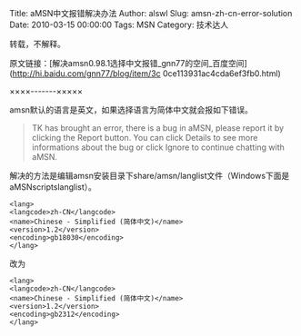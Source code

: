Title: aMSN中文报错解决办法
Author: alswl
Slug: amsn-zh-cn-error-solution
Date: 2010-03-15 00:00:00
Tags: MSN
Category: 技术达人

转载，不解释。

原文链接：[解决amsn0.98.1选择中文报错_gnn77的空间_百度空间](http://hi.baidu.com/gnn77/blog/item/3c
0ce113931ac4cda6ef3fb0.html)

××××-------×××××

amsn默认的语言是英文，如果选择语言为简体中文就会报如下错误。

> TK has brought an error, there is a bug in aMSN, please report it by
clicking the Report button. You can click Details to see more informations
about the bug or click Ignore to continue chatting with aMSN.

解决的方法是编辑amsn安装目录下share/amsn/langlist文件（Windows下面是aMSNscriptslanglist）。

    
    <lang>
    <langcode>zh-CN</langcode>
    <name>Chinese - Simplified (简体中文)</name>
    <version>1.2</version>
    <encoding>gb18030</encoding>
    </lang>

改为

    
    <lang>
    <langcode>zh-CN</langcode>
    <name>Chinese - Simplified (简体中文)</name>
    <version>1.2</version>
    <encoding>gb2312</encoding>
    </lang>

